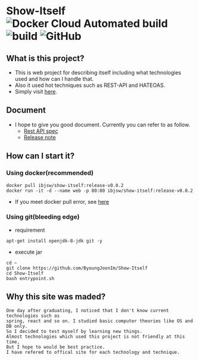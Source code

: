 # Show-Itself ![Docker Cloud Automated build](https://img.shields.io/docker/cloud/automated/ibjsw/show-itself) ![build](https://github.com/ByoungJoonIm/Show-Itself/workflows/build/badge.svg?branch=master) ![GitHub](https://img.shields.io/github/license/byoungjoonim/Show-Itself)

## What is this project?
- This is web project for describing itself including what technologies used and how can I handle that.
- Also it used hot techniques such as REST-API and HATEOAS.
- Simply visit [here](http://bjdev.site).

## Document
- I hope to give you good document. Currently you can refer to as follow.
  - [Rest API spec](https://github.com/ByoungJoonIm/Show-Itself/blob/master/docs/RestAPI.md)
  - [Release note](https://github.com/ByoungJoonIm/Show-Itself/blob/master/docs/ReleaseNote.md)

## How can I start it?
### Using docker(recommended)
```
docker pull ibjsw/show-itself:release-v0.0.2
docker run -it -d --name web -p 80:80 ibjsw/show-itself:release-v0.0.2
```
- If you meet docker pull error, see [here](https://hub.docker.com/repository/registry-1.docker.io/ibjsw/show-itself/tags?page=1)

### Using git(bleeding edge)
- requirement
```
apt-get install openjdk-8-jdk git -y
```
- execute jar
```
cd ~
git clone https://github.com/ByoungJoonIm/Show-Itself
cd Show-Itself
bash entrypoint.sh
```


## Why this site was maded?
```
One day after graduating, I noticed that I don't know current technologies such as
spring, react and so on. I studied basic computer theories like OS and DB only.
So I decided to test myself by learning new things.
Almost technologies which used this project is not friendly at this time,
But I hope to would be best practice.
I have refered to offical site for each technology and technique.
```
